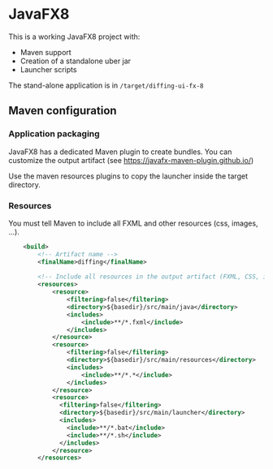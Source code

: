 # JavaFX8 

This is a working JavaFX8 project with:
* Maven support
* Creation of a standalone uber jar
* Launcher scripts


The stand-alone application is in `/target/diffing-ui-fx-8` 



## Maven configuration

### Application packaging 

JavaFX8 has a dedicated Maven plugin to create bundles.
You can customize the output artifact (see https://javafx-maven-plugin.github.io/)



Use the maven resources plugins to copy the launcher inside the target directory.



### Resources

You must tell Maven to include all FXML and other resources (css, images, ...). 
```xml
    <build>
        <!-- Artifact name -->
        <finalName>diffing</finalName>
        
        <!-- Include all resources in the output artifact (FXML, CSS, images, etc.) -->
        <resources>
            <resource>
                <filtering>false</filtering>
                <directory>${basedir}/src/main/java</directory>
                <includes>
                    <include>**/*.fxml</include>
                </includes>
            </resource>
            <resource>
                <filtering>false</filtering>
                <directory>${basedir}/src/main/resources</directory>
                <includes>
                    <include>**/*.*</include>
                </includes>
            </resource>
            <resource>
              <filtering>false</filtering>
              <directory>${basedir}/src/main/launcher</directory>
              <includes>
                <include>**/*.bat</include>
                <include>**/*.sh</include>
              </includes>
            </resource>
        </resources>
```


